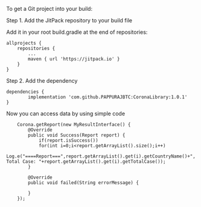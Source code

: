 To get a Git project into your build:

Step 1. Add the JitPack repository to your build file

Add it in your root build.gradle at the end of repositories:

	allprojects {
		repositories {
			...
			maven { url 'https://jitpack.io' }
		}
	}
  
  
  
Step 2. Add the dependency

	dependencies {
	        implementation 'com.github.PAPPURAJBTC:CoronaLibrary:1.0.1'
	}






Now you can access data by using simple code

        Corona.getReport(new MyResultInterface() {
            @Override
            public void Success(Report report) {
                if(report.isSuccess())
                for(int i=0;i<report.getArrayList().size();i++)
                    Log.e("====Report===",report.getArrayList().get(i).getCountryName()+", Total Case: "+report.getArrayList().get(i).getTotalCase());
            }

            @Override
            public void failed(String errorMessage) {

            }
        });
